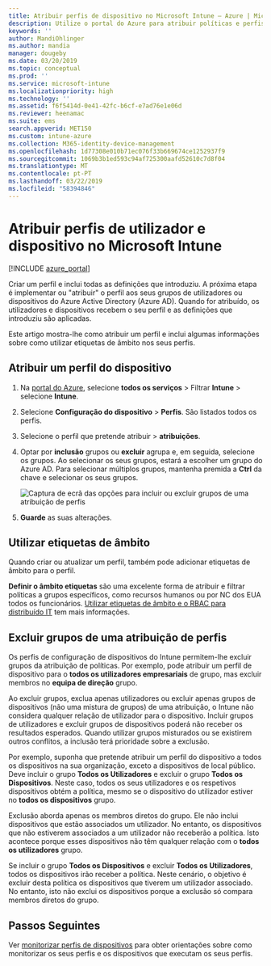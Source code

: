 ```yaml
---
title: Atribuir perfis de dispositivo no Microsoft Intune – Azure | Microsoft Docs
description: Utilize o portal do Azure para atribuir políticas e perfis de dispositivo a utilizadores e dispositivos. Saiba como excluir grupos de uma atribuição de perfis no Microsoft Intune.
keywords: ''
author: MandiOhlinger
ms.author: mandia
manager: dougeby
ms.date: 03/20/2019
ms.topic: conceptual
ms.prod: ''
ms.service: microsoft-intune
ms.localizationpriority: high
ms.technology: ''
ms.assetid: f6f5414d-0e41-42fc-b6cf-e7ad76e1e06d
ms.reviewer: heenamac
ms.suite: ems
search.appverid: MET150
ms.custom: intune-azure
ms.collection: M365-identity-device-management
ms.openlocfilehash: 1d77308e010b71ec076f33b669674ce1252937f9
ms.sourcegitcommit: 1069b3b1ed593c94af725300aafd52610c7d8f04
ms.translationtype: MT
ms.contentlocale: pt-PT
ms.lasthandoff: 03/22/2019
ms.locfileid: "58394846"
---
```

# <a name="assign-user-and-device-profiles-in-microsoft-intune"></a>Atribuir perfis de utilizador e dispositivo no Microsoft Intune

[!INCLUDE [azure_portal](./includes/azure_portal.md)]

Criar um perfil e inclui todas as definições que introduziu. A próxima etapa é implementar ou "atribuir" o perfil aos seus grupos de utilizadores ou dispositivos do Azure Active Directory (Azure AD). Quando for atribuído, os utilizadores e dispositivos recebem o seu perfil e as definições que introduziu são aplicadas.

Este artigo mostra-lhe como atribuir um perfil e inclui algumas informações sobre como utilizar etiquetas de âmbito nos seus perfis.

## <a name="assign-a-device-profile"></a>Atribuir um perfil do dispositivo

1. Na [portal do Azure](https://portal.azure.com), selecione **todos os serviços** > Filtrar **Intune** > selecione **Intune**.
2. Selecione **Configuração do dispositivo** > **Perfis**. São listados todos os perfis.
3. Selecione o perfil que pretende atribuir > **atribuições**.
4. Optar por **inclusão** grupos ou **excluir** agrupa e, em seguida, selecione os grupos. Ao selecionar os seus grupos, estará a escolher um grupo do Azure AD. Para selecionar múltiplos grupos, mantenha premida a **Ctrl** da chave e selecionar os seus grupos.

    ![Captura de ecrã das opções para incluir ou excluir grupos de uma atribuição de perfis](./media/group-include-exclude.png)

5. **Guarde** as suas alterações.

## <a name="use-scope-tags"></a>Utilizar etiquetas de âmbito

Quando criar ou atualizar um perfil, também pode adicionar etiquetas de âmbito para o perfil.

**Definir o âmbito etiquetas** são uma excelente forma de atribuir e filtrar políticas a grupos específicos, como recursos humanos ou por NC dos EUA todos os funcionários. [Utilizar etiquetas de âmbito e o RBAC para distribuído IT](scope-tags.md) tem mais informações.

## <a name="exclude-groups-from-a-profile-assignment"></a>Excluir grupos de uma atribuição de perfis

Os perfis de configuração de dispositivos do Intune permitem-lhe excluir grupos da atribuição de políticas. Por exemplo, pode atribuir um perfil de dispositivo para o **todos os utilizadores empresariais** de grupo, mas excluir membros no **equipa de direção** grupo.

Ao excluir grupos, exclua apenas utilizadores ou excluir apenas grupos de dispositivos (não uma mistura de grupos) de uma atribuição, o Intune não considera qualquer relação de utilizador para o dispositivo. Incluir grupos de utilizadores e excluir grupos de dispositivos poderá não receber os resultados esperados. Quando utilizar grupos misturados ou se existirem outros conflitos, a inclusão terá prioridade sobre a exclusão.

Por exemplo, suponha que pretende atribuir um perfil do dispositivo a todos os dispositivos na sua organização, exceto a dispositivos de local público. Deve incluir o grupo **Todos os Utilizadores** e excluir o grupo **Todos os Dispositivos**. Neste caso, todos os seus utilizadores e os respetivos dispositivos obtém a política, mesmo se o dispositivo do utilizador estiver no **todos os dispositivos** grupo.

Exclusão aborda apenas os membros diretos do grupo. Ele não inclui dispositivos que estão associados um utilizador. No entanto, os dispositivos que não estiverem associados a um utilizador não receberão a política. Isto acontece porque esses dispositivos não têm qualquer relação com o **todos os utilizadores** grupo.

Se incluir o grupo **Todos os Dispositivos** e excluir **Todos os Utilizadores**, todos os dispositivos irão receber a política. Neste cenário, o objetivo é excluir desta política os dispositivos que tiverem um utilizador associado. No entanto, isto não exclui os dispositivos porque a exclusão só compara membros diretos do grupo.

## <a name="next-steps"></a>Passos Seguintes

Ver [monitorizar perfis de dispositivos](device-profile-monitor.md) para obter orientações sobre como monitorizar os seus perfis e os dispositivos que executam os seus perfis.